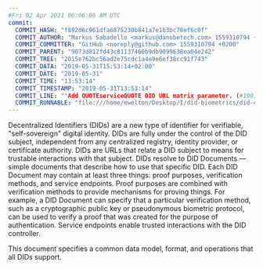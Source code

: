```yaml
---
#Fri 02 Apr 2021 06:06:06 AM UTC
commit:
  COMMIT_HASH: "f892d6c961dfa6875230b841a7e1b3bc78ef6c0f"
  COMMIT_AUTHOR: "Markus Sabadello <markus@danubetech.com> 1559310794 +0200"
  COMMIT_COMMITTER: "GitHub <noreply@github.com> 1559310794 +0200"
  COMMIT_PARENT: "9073d812fd43c81137460b9db9099638ea04e242"
  COMMIT_TREE: "2015e762bc56ad2e75cdc1a4e9e6ef38cc91f743"
  COMMIT_DATA: "2019-05-31T15:53:14+02:00"
  COMMIT_DATE: "2019-05-31"
  COMMIT_TIME: "13:53:14"
  COMMIT_TIMESTAMP: "2019-05-31T13:53:14"
  COMMIT_LINE: ""Add QUOTEserviceQUOTE DID URL matrix parameter. (#190)"
  COMMIT_RUNNABLE: "file:///home/ewelton/Desktop/I/did-biometrics/did-core-dataset/analysis/gitinfo/f892d6c961dfa6875230b841a7e1b3bc78ef6c0f/snapshot/index.html"
---
```


<section id="abstract">
<p>
Decentralized Identifiers (DIDs) are a new type of identifier for
verifiable, "self-sovereign" digital identity. DIDs are fully under the
control of the DID subject, independent from any centralized registry,
identity provider, or certificate authority. DIDs are URLs that relate
a DID subject to means for trustable interactions with that subject.
DIDs resolve to DID Documents — simple documents that describe how to
use that specific DID. Each DID Document may contain at least three
things: proof purposes, verification methods, and service endpoints.
Proof purposes are combined with verification methods to provide mechanisms
for proving things. For example, a DID Document can specify that a particular
verification method, such as a cryptographic public key or pseudonymous
biometric protocol, can be used to verify a proof that was created for the
purpose of authentication. Service endpoints enable trusted interactions with
the DID controller.
    </p>
<p>
This document specifies a common data model, format, and operations
that all DIDs support.
    </p>
</section>
